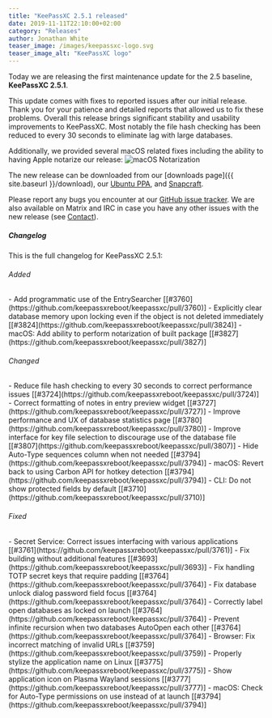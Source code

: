 ```yaml
---
title: "KeePassXC 2.5.1 released"
date: 2019-11-11T22:10:00+02:00
category: "Releases"
author: Jonathan White
teaser_image: /images/keepassxc-logo.svg
teaser_image_alt: "KeePassXC logo"
---
```


Today we are releasing the first maintenance update for the 2.5 baseline, **KeePassXC 2.5.1**.

This update comes with fixes to reported issues after our initial release. Thank you for your patience
and detailed reports that allowed us to fix these problems. Overall this release brings significant 
stability and usability improvements to KeePassXC. Most notably the file hash checking has been reduced
to every 30 seconds to eliminate lag with large databases.

<!--more-->

Additionally, we provided several macOS related fixes including the ability to having Apple notarize our release:
<img src="{{ site.baseurl }}/blog/images/macos_notarization.png" alt="macOS Notarization">

The new release can be downloaded from our
[downloads page]({{ site.baseurl }}/download), our
[Ubuntu PPA](https://launchpad.net/~phoerious/+archive/ubuntu/keepassxc/),
and [Snapcraft](https://snapcraft.io/keepassxc/).

Please report any bugs you encounter at our [GitHub issue tracker](https://github.com/keepassxreboot/keepassxc/issues).
We are also available on Matrix and IRC in case you have any other issues with the new release
(see [Contact](/team/#contact)).

<h5 id="changelog" style="clear: left">Changelog</h5>

This is the full changelog for KeePassXC 2.5.1:

<h6>Added</h6>
- Add programmatic use of the EntrySearcher [[#3760](https://github.com/keepassxreboot/keepassxc/pull/3760)]
- Explicitly clear database memory upon locking even if the object is not deleted immediately [[#3824](https://github.com/keepassxreboot/keepassxc/pull/3824)]
- macOS: Add ability to perform notarization of built package [[#3827](https://github.com/keepassxreboot/keepassxc/pull/3827)]

<h6>Changed</h6>
- Reduce file hash checking to every 30 seconds to correct performance issues [[#3724](https://github.com/keepassxreboot/keepassxc/pull/3724)]
- Correct formatting of notes in entry preview widget [[#3727](https://github.com/keepassxreboot/keepassxc/pull/3727)]
- Improve performance and UX of database statistics page [[#3780](https://github.com/keepassxreboot/keepassxc/pull/3780)]
- Improve interface for key file selection to discourage use of the database file [[#3807](https://github.com/keepassxreboot/keepassxc/pull/3807)]
- Hide Auto-Type sequences column when not needed [[#3794](https://github.com/keepassxreboot/keepassxc/pull/3794)]
- macOS: Revert back to using Carbon API for hotkey detection [[#3794](https://github.com/keepassxreboot/keepassxc/pull/3794)]
- CLI: Do not show protected fields by default [[#3710](https://github.com/keepassxreboot/keepassxc/pull/3710)]

<h6>Fixed</h6>
- Secret Service: Correct issues interfacing with various applications [[#3761](https://github.com/keepassxreboot/keepassxc/pull/3761)]
- Fix building without additional features [[#3693](https://github.com/keepassxreboot/keepassxc/pull/3693)]
- Fix handling TOTP secret keys that require padding [[#3764](https://github.com/keepassxreboot/keepassxc/pull/3764)]
- Fix database unlock dialog password field focus [[#3764](https://github.com/keepassxreboot/keepassxc/pull/3764)]
- Correctly label open databases as locked on launch [[#3764](https://github.com/keepassxreboot/keepassxc/pull/3764)]
- Prevent infinite recursion when two databases AutoOpen each other [[#3764](https://github.com/keepassxreboot/keepassxc/pull/3764)]
- Browser: Fix incorrect matching of invalid URLs [[#3759](https://github.com/keepassxreboot/keepassxc/pull/3759)]
- Properly stylize the application name on Linux [[#3775](https://github.com/keepassxreboot/keepassxc/pull/3775)]
- Show application icon on Plasma Wayland sessions [[#3777](https://github.com/keepassxreboot/keepassxc/pull/3777)]
- macOS: Check for Auto-Type permissions on use instead of at launch [[#3794](https://github.com/keepassxreboot/keepassxc/pull/3794)]
